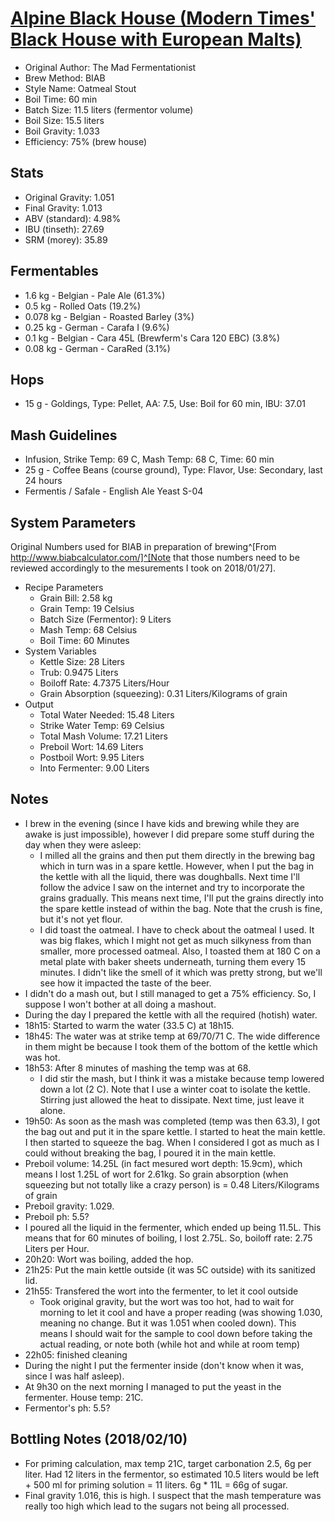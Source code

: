 [Alpine Black House (Modern Times' Black House with European Malts)](https://www.brewersfriend.com/homebrew/recipe/view/584592/alpine-black-house-modern-times-black-house-european-malts)
================


* Original Author: The Mad Fermentationist
* Brew Method: BIAB
* Style Name: Oatmeal Stout
* Boil Time: 60 min
* Batch Size: 11.5 liters (fermentor volume)
* Boil Size: 15.5 liters
* Boil Gravity: 1.033
* Efficiency: 75% (brew house)


Stats
-----

* Original Gravity: 1.051
* Final Gravity: 1.013
* ABV (standard): 4.98%
* IBU (tinseth): 27.69
* SRM (morey): 35.89

Fermentables
------------

* 1.6 kg - Belgian - Pale Ale (61.3%)
* 0.5 kg - Rolled Oats (19.2%)
* 0.078 kg - Belgian - Roasted Barley (3%)
* 0.25 kg - German - Carafa I (9.6%)
* 0.1 kg - Belgian - Cara 45L (Brewferm's Cara 120 EBC) (3.8%)
* 0.08 kg - German - CaraRed (3.1%)

Hops
----

* 15 g - Goldings, Type: Pellet, AA: 7.5, Use: Boil for 60 min, IBU: 37.01

Mash Guidelines
---------------

* Infusion, Strike Temp: 69 C, Mash Temp: 68 C, Time: 60 min
* 25 g - Coffee Beans (course ground), Type: Flavor, Use: Secondary, last 24 hours
* Fermentis / Safale - English Ale Yeast S-04

System Parameters
-----------------

Original Numbers used for BIAB in preparation of brewing^[From http://www.biabcalculator.com/]^[Note that those numbers need to be reviewed accordingly to the mesurements I took on 2018/01/27].

* Recipe Parameters
    * Grain Bill: 2.58 kg
    * Grain Temp: 19 Celsius
    * Batch Size (Fermentor): 9 Liters
    * Mash Temp: 68 Celsius
    * Boil Time: 60 Minutes
* System Variables
    * Kettle Size: 28 Liters
    * Trub: 0.9475 Liters
    * Boiloff Rate: 4.7375 Liters/Hour
    * Grain Absorption (squeezing): 0.31 Liters/Kilograms of grain
* Output
    * Total Water Needed: 15.48 Liters
    * Strike Water Temp: 69 Celsius
    * Total Mash Volume: 17.21 Liters
    * Preboil Wort: 14.69 Liters
    * Postboil Wort: 9.95 Liters
    * Into Fermenter: 9.00 Liters

Notes
-----

* I brew in the evening (since I have kids and brewing while they are awake is just impossible), however I did prepare some stuff during the day when they were asleep:
    * I milled all the grains and then put them directly in the brewing bag which in turn was in a spare kettle. However, when I put the bag in the kettle with all the liquid, there was doughballs. Next time I'll follow the advice I saw on the internet and try to incorporate the grains gradually. This means next time, I'll put the grains directly into the spare kettle instead of within the bag. Note that the crush is fine, but it's not yet flour.
    * I did toast the oatmeal. I have to check about the oatmeal I used. It was big flakes, which I might not get as much silkyness from than smaller, more processed oatmeal. Also, I toasted them at 180 C on a metal plate with baker sheets underneath, turning them every 15 minutes. I didn't like the smell of it which was pretty strong, but we'll see how it impacted the taste of the beer.
* I didn't do a mash out, but I still managed to get a 75% efficiency. So, I suppose I won't bother at all doing a mashout. 
* During the day I prepared the kettle with all the required (hotish) water.
* 18h15: Started to warm the water (33.5 C) at 18h15.
* 18h45: The water was at strike temp at 69/70/71 C. The wide difference in them might be because I took them of the bottom of the kettle which was hot.
* 18h53: After 8 minutes of mashing the temp was at 68.
    * I did stir the mash, but I think it was a mistake because temp lowered down a lot (2 C). Note that I use a winter coat to isolate the kettle. Stirring just allowed the heat to dissipate. Next time, just leave it alone.
* 19h50: As soon as the mash was completed (temp was then 63.3), I got the bag out and put it in the spare kettle. I started to heat the main kettle. I then started to squeeze the bag. When I considered I got as much as I could without breaking the bag, I poured it in the main kettle.
* Preboil volume: 14.25L (in fact mesured wort depth: 15.9cm), which means I lost 1.25L of wort for 2.61kg. So grain absorption (when squeezing but not totally like a crazy person) is  = 0.48 Liters/Kilograms of grain
* Preboil gravity: 1.029.
* Preboil ph: 5.5?
* I poured all the liquid in the fermenter, which ended up being 11.5L. This means that for 60 minutes of boiling, I lost 2.75L. So, boiloff rate: 2.75 Liters per Hour.
* 20h20: Wort was boiling, added the hop.
* 21h25: Put the main kettle outside (it was 5C outside) with its sanitized lid.
* 21h55: Transfered the wort into the fermenter, to let it cool outside
     * Took original gravity, but the wort was too hot, had to wait for morning to let it cool and have a proper reading (was showing 1.030, meaning no change. But it was 1.051 when cooled down). This means I should wait for the sample to cool down before taking the actual reading, or note both (while hot and while at room temp)
* 22h05: finished cleaning
* During the night I put the fermenter inside (don't know when it was, since I was half asleep).
* At 9h30 on the next morning I managed to put the yeast in the fermenter. House temp: 21C.
* Fermentor's ph: 5.5?

Bottling Notes (2018/02/10)
--------------

* For priming calculation, max temp 21C, target carbonation 2.5, 6g per liter. Had 12 liters in the fermentor, so estimated 10.5 liters would be left + 500 ml for priming solution = 11 liters. 6g * 11L = 66g of sugar.
* Final gravity 1.016, this is high. I suspect that the mash temperature was really too high which lead to the sugars not being all processed.
